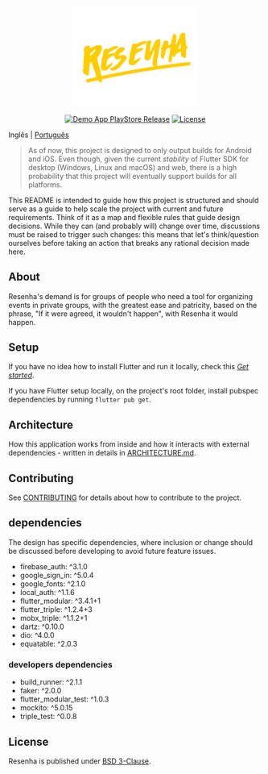 <p align="center"><a href="https://github.com/brunocarvalhs/Resenha" target="_blank"><img src="https://github.com/brunocarvalhs/Resenha/blob/master/assets/images/logo.png" width="250"></a></p>

<p align="center">
<a href="https://github.com/brunocarvalhs/Resenha/actions/workflows/android-dev-release.yml"><img src="https:https://github.com/brunocarvalhs/Resenha/actions/workflows/android-dev-release.yml/badge.svg" alt="Demo App PlayStore Release"></a>
<a href="https://packagist.org/packages/laravel/framework"><img src="https://img.shields.io/packagist/l/laravel/framework" alt="License"></a>
</p>

Inglês | [Português](/README_ptbr.md)

> As of now, this project is designed to only output builds for Android and iOS. Even though, given the current
> *stability* of Flutter SDK for desktop (Windows, Linux and macOS) and web, there is a high probability that this
> project will eventually support builds for all platforms.

This README is intended to guide how this project is structured and should serve as a guide to help scale the project with
current and future requirements. Think of it as a map and flexible rules that guide design decisions. While
they can (and probably will) change over time, discussions must be raised to trigger such changes: this means that
let's think/question ourselves before taking an action that breaks any rational decision made here.

## About
Resenha's demand is for groups of people who need a tool for organizing events in private groups, with the greatest ease and patricity, based on the phrase, "If it were agreed, it wouldn't happen", with Resenha it would happen.

## Setup
If you have no idea how to install Flutter and run it locally, check this
[_Get started_](https://flutter.dev/docs/get-started/install).

If you have Flutter setup locally, on the project's root folder, install pubspec dependencies by running
`flutter pub get`.

## Architecture
How this application works from inside and how it interacts with external dependencies - written in details in 
[ARCHITECTURE.md](ARCHITECTURE.md).

## Contributing
See [CONTRIBUTING](CONTRIBUTING.md) for details about how to contribute to the project.

## dependencies
The design has specific dependencies, where inclusion or change should be discussed before developing to avoid future feature issues.

- firebase_auth: ^3.1.0
- google_sign_in: ^5.0.4
- google_fonts: ^2.1.0
- local_auth: ^1.1.6
- flutter_modular: ^3.4.1+1
- flutter_triple: ^1.2.4+3
- mobx_triple: ^1.1.2+1
- dartz: ^0.10.0
- dio: ^4.0.0
- equatable: ^2.0.3

### developers dependencies
- build_runner: ^2.1.1
- faker: ^2.0.0
- flutter_modular_test: ^1.0.3
- mockito: ^5.0.15
- triple_test: ^0.0.8

## License
Resenha is published under [BSD 3-Clause](LICENSE).

